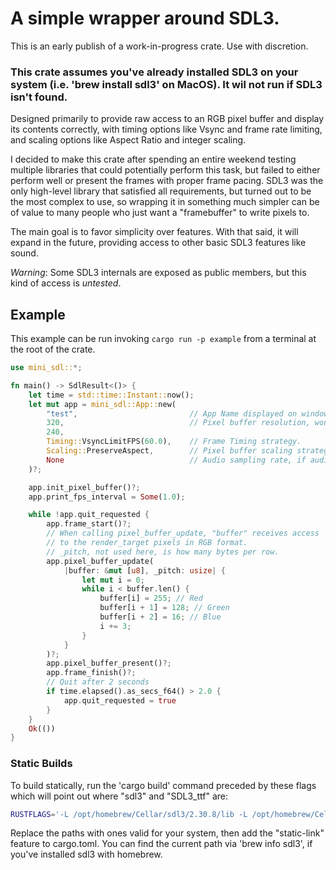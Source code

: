# A simple wrapper around SDL3.

This is an early publish of a work-in-progress crate. Use with discretion.

### This crate assumes you've already installed SDL3 on your system (i.e. 'brew install sdl3' on MacOS). It wil not run if SDL3 isn't found.

Designed primarily to provide raw access to an RGB pixel buffer and display its contents correctly, with timing options like Vsync and frame rate limiting, and scaling options like Aspect Ratio and integer scaling.

I decided to make this crate after spending an entire weekend testing multiple libraries that could potentially perform this task, but failed to either perform well or present the frames with proper frame pacing. SDL3 was the only high-level library that satisfied all requirements, but turned out to be the most complex to use, so wrapping it in something much simpler can be of value to many people who just want a "framebuffer" to write pixels to.

The main goal is to favor simplicity over features. With that said, it will expand in the future, providing access to other basic SDL3 features like sound.

_Warning_: Some SDL3 internals are exposed as public members, but this kind of access is _untested_.

## Example

This example can be run invoking `cargo run -p example` from a terminal at the root of the crate.

```rust
use mini_sdl::*;

fn main() -> SdlResult<()> {
    let time = std::time::Instant::now();
    let mut app = mini_sdl::App::new(
        "test",                         // App Name displayed on window.
        320,                            // Pixel buffer resolution, won't be used if you draw directly to canvas.
        240,
        Timing::VsyncLimitFPS(60.0),    // Frame Timing strategy.
        Scaling::PreserveAspect,        // Pixel buffer scaling strategy, ignored if you draw directly to canvas.
        None                            // Audio sampling rate, if audio is desired.
    )?;

    app.init_pixel_buffer()?;
    app.print_fps_interval = Some(1.0);

    while !app.quit_requested {
        app.frame_start()?;
        // When calling pixel_buffer_update, "buffer" receives access
        // to the render_target pixels in RGB format.
        // _pitch, not used here, is how many bytes per row.
        app.pixel_buffer_update(
            |buffer: &mut [u8], _pitch: usize| {
                let mut i = 0;
                while i < buffer.len() {
                    buffer[i] = 255; // Red
                    buffer[i + 1] = 128; // Green
                    buffer[i + 2] = 16; // Blue
                    i += 3;
                }
            }
        )?;
        app.pixel_buffer_present()?;
        app.frame_finish()?;
        // Quit after 2 seconds
        if time.elapsed().as_secs_f64() > 2.0 {
            app.quit_requested = true
        }
    }
    Ok(())
}
```

### Static Builds

To build statically, run the 'cargo build' command preceded by these flags which will point out where "sdl3" and "SDL3_ttf" are:

```bash
RUSTFLAGS='-L /opt/homebrew/Cellar/sdl3/2.30.8/lib -L /opt/homebrew/Cellar/sdl3/3.2.8/lib' cargo build
```

Replace the paths with ones valid for your system, then add the "static-link" feature to cargo.toml.
You can find the current path via 'brew info sdl3', if you've installed sdl3 with homebrew.
